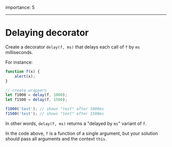importance: 5

---

# Delaying decorator

Create a decorator `delay(f, ms)` that delays each call of `f` by `ms` milliseconds.

For instance:

```js
function f(x) {
    alert(x);
}

// create wrappers
let f1000 = delay(f, 1000);
let f1500 = delay(f, 1500);

f1000('test'); // shows "test" after 1000ms
f1500('test'); // shows "test" after 1500ms
```

In other words, `delay(f, ms)` returns a "delayed by `ms`" variant of `f`.

In the code above, `f` is a function of a single argument, but your solution should pass all arguments and the context `this`.
